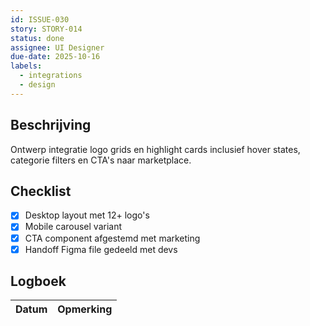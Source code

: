 ```yaml
---
id: ISSUE-030
story: STORY-014
status: done
assignee: UI Designer
due-date: 2025-10-16
labels:
  - integrations
  - design
---
```


## Beschrijving
Ontwerp integratie logo grids en highlight cards inclusief hover states, categorie filters en CTA's naar marketplace.

## Checklist
- [x] Desktop layout met 12+ logo's
- [x] Mobile carousel variant
- [x] CTA component afgestemd met marketing
- [x] Handoff Figma file gedeeld met devs

## Logboek
| Datum | Opmerking |
|-------|-----------|
